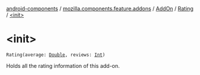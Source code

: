 [android-components](../../../index.md) / [mozilla.components.feature.addons](../../index.md) / [AddOn](../index.md) / [Rating](index.md) / [&lt;init&gt;](./-init-.md)

# &lt;init&gt;

`Rating(average: `[`Double`](https://kotlinlang.org/api/latest/jvm/stdlib/kotlin/-double/index.html)`, reviews: `[`Int`](https://kotlinlang.org/api/latest/jvm/stdlib/kotlin/-int/index.html)`)`

Holds all the rating information of this add-on.

